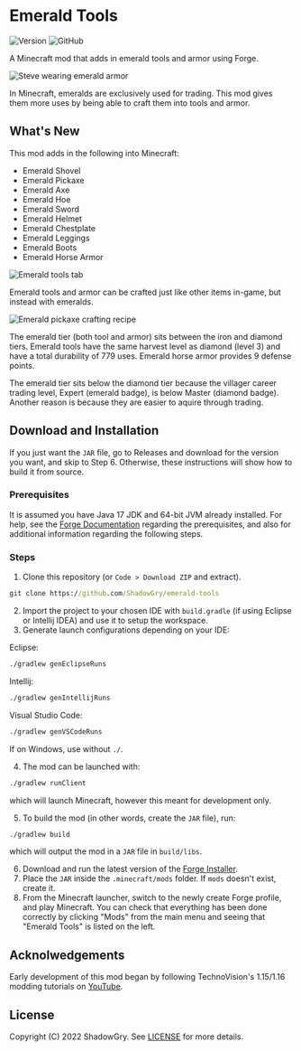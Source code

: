 # Emerald Tools
![Version](https://img.shields.io/badge/version-1.19.3--1.1.0.1-blue?style=flat-square)
![GitHub](https://img.shields.io/github/license/ShadowGry/emerald-tools?style=flat-square)

A Minecraft mod that adds in emerald tools and armor using Forge.

![Steve wearing emerald armor](https://drive.google.com/uc?id=1i9KSMsVUJc53n0_7eUF9pRkWPdK7xdip)

In Minecraft, emeralds are exclusively used for trading. This mod gives them more uses by being able to craft them into tools and armor.

## What's New
This mod adds in the following into Minecraft:

* Emerald Shovel
* Emerald Pickaxe
* Emerald Axe
* Emerald Hoe
* Emerald Sword
* Emerald Helmet
* Emerald Chestplate
* Emerald Leggings
* Emerald Boots
* Emerald Horse Armor

![Emerald tools tab](https://drive.google.com/uc?id=1RR4OOYMA9LqYA4PE2ufSuT93Qw3D_Hy4)

Emerald tools and armor can be crafted just like other items in-game, but instead with emeralds.

![Emerald pickaxe crafting recipe](https://drive.google.com/uc?id=1NBNxBQupBf9MIV-R7mvwnXQJUGDwCfNU)

The emerald tier (both tool and armor) sits between the iron and diamond tiers. Emerald tools have the same harvest level as diamond (level 3) and have a total durability of 779 uses. Emerald horse armor provides 9 defense points.

The emerald tier sits below the diamond tier because the villager career trading level, Expert (emerald badge), is below Master (diamond badge). Another reason is because they are easier to aquire through trading.

## Download and Installation
If you just want the `JAR` file, go to Releases and download for the version you want, and skip to Step 6. Otherwise, these instructions will show how to build it from source.

### Prerequisites
It is assumed you have Java 17 JDK and 64-bit JVM already installed. For help, see the [Forge Documentation](https://docs.minecraftforge.net) regarding the prerequisites, and also for additional information regarding the following steps.

### Steps
1. Clone this repository (or `Code > Download ZIP` and extract).
```bat
git clone https://github.com/ShadowGry/emerald-tools
```
2. Import the project to your chosen IDE with `build.gradle` (if using Eclipse or Intellij IDEA) and use it to setup the workspace.
3. Generate launch configurations depending on your IDE:

Eclipse:
```bat
./gradlew genEclipseRuns
```
Intellij:
```bat
./gradlew genIntellijRuns
```
Visual Studio Code:
```bat
./gradlew genVSCodeRuns
```
If on Windows, use without `./`.

4. The mod can be launched with:
```bat
./gradlew runClient
```
which will launch Minecraft, however this meant for development only.

5. To build the mod (in other words, create the `JAR` file), run:
```bat
./gradlew build
```
which will output the mod in a `JAR` file in `build/libs`.

6. Download and run the latest version of the [Forge Installer](https://files.minecraftforge.net).
7. Place the `JAR` inside the `.minecraft/mods` folder. If `mods` doesn't exist, create it.
8. From the Minecraft launcher, switch to the newly create Forge profile, and play Minecraft. You can check that everything has been done correctly by clicking "Mods" from the main menu and seeing that "Emerald Tools" is listed on the left.

## Acknolwedgements
Early development of this mod began by following TechnoVision's 1.15/1.16 modding tutorials on [YouTube](https://www.youtube.com/playlist?list=PLDhiRTZ_vnoWsCqtoG1X1MbGY5xATTadb).

## License
Copyright (C) 2022 ShadowGry. See [LICENSE](LICENSE) for more details.
